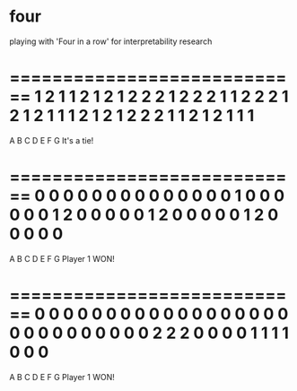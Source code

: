# four
playing with 'Four in a row' for interpretability research

 ============================
  1   2   1   1   2   1   2
  1   2   2   2   1   2   2
  2   1   1   2   2   2   1
  2   1   2   1   1   1   2
  1   2   1   2   2   2   1
  1   2   1   2   1   1   1
============================
  A   B   C   D   E   F   G
It's a tie!

============================
  0   0   0   0   0   0   0
  0   0   0   0   0   0   0
  1   0   0   0   0   0   0
  1   2   0   0   0   0   0
  1   2   0   0   0   0   0
  1   2   0   0   0   0   0
============================
  A   B   C   D   E   F   G
Player 1 WON!

============================
  0   0   0   0   0   0   0
  0   0   0   0   0   0   0
  0   0   0   0   0   0   0
  0   0   0   0   0   0   0
  2   2   2   0   0   0   0
  1   1   1   1   0   0   0
============================
  A   B   C   D   E   F   G
Player 1 WON!